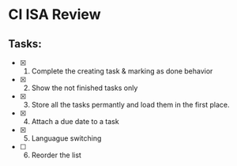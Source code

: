 # CI ISA Review

## Tasks:

-   [x] 1. Complete the creating task & marking as done behavior

-   [x] 2. Show the not finished tasks only

-   [x] 3. Store all the tasks permantly and load them in the first place.

-   [x] 4. Attach a due date to a task

-   [x] 5. Languague switching

-   [ ] 6. Reorder the list

